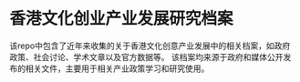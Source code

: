 # 香港文化创业产业发展研究档案
该repo中包含了近年来收集的关于香港文化创意产业发展中的相关档案，如政府政策、社会讨论、学术文章以及官方数据等。
该档案均来源于政府和媒体公开发布的相关文件，主要用于相关产业政策学习和研究使用。
